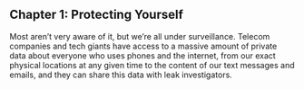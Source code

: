 ## Chapter 1: Protecting Yourself

Most aren’t very aware of it, but we’re all under surveillance. Telecom companies and tech giants have access to a massive amount of private data about everyone who uses phones and the internet, from our exact physical locations at any given time to the content of our text messages and emails, and they can share this data with leak investigators.
